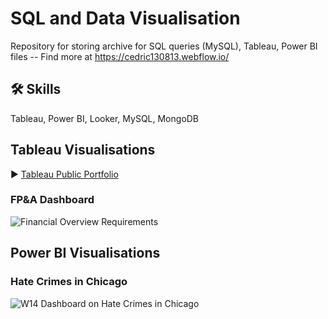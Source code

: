 
# SQL and Data Visualisation

Repository for storing archive for SQL queries (MySQL), Tableau, Power BI files
-- Find more at https://cedric130813.webflow.io/


## 🛠 Skills
Tableau, Power BI, Looker, MySQL, MongoDB

## Tableau Visualisations
▶ [Tableau Public Portfolio](https://public.tableau.com/app/profile/cedric130813)

### FP&A Dashboard
![Financial Overview Requirements](https://github.com/cedric130813/SQL-DataViz/blob/d03caefadd15eea9c09890cf38381165a6ea4dd4/Tableau/FP&A%20Dashboard%20(1).png)

## Power BI Visualisations 

### Hate Crimes in Chicago
![W14 Dashboard on Hate Crimes in Chicago](https://github.com/cedric130813/SQL-DataViz/blob/391b70e7522bb472f6df6a9ec2df61a1ebeaf461/PowerBI/W14%20Dashboard.png)
